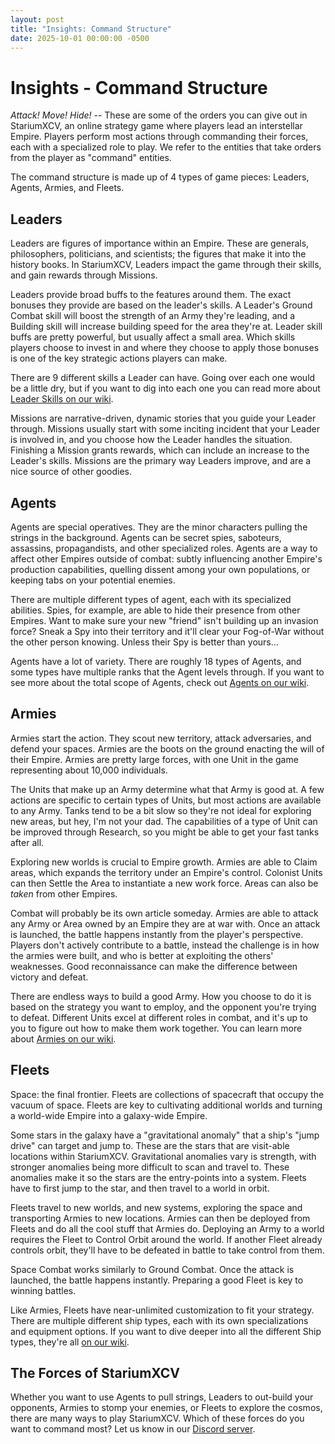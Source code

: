 ```yaml
---
layout: post
title: "Insights: Command Structure"
date: 2025-10-01 00:00:00 -0500
---
```

# Insights - Command Structure
*Attack! Move! Hide!* -- These are some of the orders you can give out in StariumXCV, an online strategy game where players lead an interstellar Empire. Players perform most actions through commanding their forces, each with a specialized role to play. We refer to the entities that take orders from the player as "command" entities. 

The command structure is made up of 4 types of game pieces: Leaders, Agents, Armies, and Fleets. 
## Leaders
Leaders are figures of importance within an Empire. These are generals, philosophers, politicians, and scientists; the figures that make it into the history books. In StariumXCV, Leaders impact the game through their skills, and gain rewards through Missions.

Leaders provide broad buffs to the features around them. The exact bonuses they provide are based on the leader's skills. A Leader's Ground Combat skill will boost the strength of an Army they're leading, and a Building skill will increase building speed for the area they're at. Leader skill buffs are pretty powerful, but usually affect a small area. Which skills players choose to invest in and where they choose to apply those bonuses is one of the key strategic actions players can make. 

There are 9 different skills a Leader can have. Going over each one would be a little dry, but if you want to dig into each one you can read more about [Leader Skills on our wiki](https://reference.stariumxcv.com/index.php?title=Leaders#Skills).

Missions are narrative-driven, dynamic stories that you guide your Leader through. Missions usually start with some inciting incident that your Leader is involved in, and you choose how the Leader handles the situation. Finishing a Mission grants rewards, which can include an increase to the Leader's skills. Missions are the primary way Leaders improve, and are a nice source of other goodies.
## Agents
Agents are special operatives. They are the minor characters pulling the strings in the background. Agents can be secret spies, saboteurs, assassins, propagandists, and other specialized roles. Agents are a way to affect other Empires outside of combat: subtly influencing another Empire's production capabilities, quelling dissent among your own populations, or keeping tabs on your potential enemies. 

There are multiple different types of agent, each with its specialized abilities. Spies, for example, are able to hide their presence from other Empires. Want to make sure your new "friend" isn't building up an invasion force? Sneak a Spy into their territory and it'll clear your Fog-of-War without the other person knowing. Unless their Spy is better than yours...

Agents have a lot of variety. There are roughly 18 types of Agents, and some types have multiple ranks that the Agent levels through. If you want to see more about the total scope of Agents, check out [Agents on our wiki](https://reference.stariumxcv.com/index.php?title=Agents#Archtypes).
## Armies
Armies start the action. They scout new territory, attack adversaries, and defend your spaces. Armies are the boots on the ground enacting the will of their Empire. Armies are pretty large forces, with one Unit in the game representing about 10,000 individuals. 

The Units that make up an Army determine what that Army is good at. A few actions are specific to certain types of Units, but most actions are available to any Army. Tanks tend to be a bit slow so they're not ideal for exploring new areas, but hey, I'm not your dad. The capabilities of a type of Unit can be improved through Research, so you might be able to get your fast tanks after all. 

Exploring new worlds is crucial to Empire growth. Armies are able to Claim areas, which expands the territory under an Empire's control. Colonist Units can then Settle the Area to instantiate a new work force. Areas can also be *taken* from other Empires.

Combat will probably be its own article someday. Armies are able to attack any Army or Area owned by an Empire they are at war with. Once an attack is launched, the battle happens instantly from the player's perspective. Players don't actively contribute to a battle, instead the challenge is in how the armies were built, and who is better at exploiting the others' weaknesses. Good reconnaissance can make the difference between victory and defeat. 

There are endless ways to build a good Army. How you choose to do it is based on the strategy you want to employ, and the opponent you're trying to defeat. Different Units excel at different roles in combat, and it's up to you to figure out how to make them work together. You can learn more about [Armies on our wiki](https://reference.stariumxcv.com/index.php?title=Armies).
## Fleets
Space: the final frontier. Fleets are collections of spacecraft that occupy the vacuum of space. Fleets are key to cultivating additional worlds and turning a world-wide Empire into a galaxy-wide Empire. 

Some stars in the galaxy have a "gravitational anomaly" that a ship's "jump drive" can target and jump to. These are the stars that are visit-able locations within StariumXCV. Gravitational anomalies vary is strength, with stronger anomalies being more difficult to scan and travel to. These anomalies make it so the stars are the entry-points into a system. Fleets have to first jump to the star, and then travel to a world in orbit. 

Fleets travel to new worlds, and new systems, exploring the space and transporting Armies to new locations. Armies can then be deployed from Fleets and do all the cool stuff that Armies do. Deploying an Army to a world requires the Fleet to Control Orbit around the world. If another Fleet already controls orbit, they'll have to be defeated in battle to take control from them. 

Space Combat works similarly to Ground Combat. Once the attack is launched, the battle happens instantly. Preparing a good Fleet is key to winning battles.

Like Armies, Fleets have near-unlimited customization to fit your strategy. There are multiple different ship types, each with its own specializations and equipment options. If you want to dive deeper into all the different Ship types, they're all [on our wiki](https://reference.stariumxcv.com).

## The Forces of StariumXCV
Whether you want to use Agents to pull strings, Leaders to out-build your opponents, Armies to stomp your enemies, or Fleets to explore the cosmos, there are many ways to play StariumXCV. Which of these forces do you want to command most? Let us know in our [Discord server](https://discord.gg/JSB2CTV).
